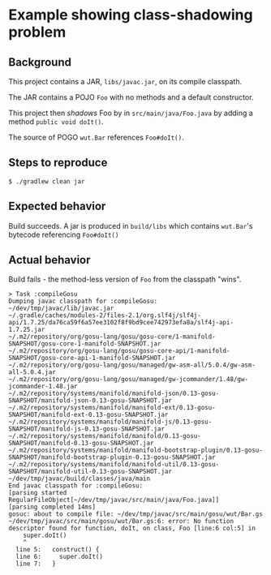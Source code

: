 # Example showing class-shadowing problem


## Background

This project contains a JAR, `libs/javac.jar`, on its compile classpath.

The JAR contains a POJO `Foo` with no methods and a default constructor.

This project then _shadows_ Foo by in `src/main/java/Foo.java` by adding a method `public void doIt()`.

The source of POGO `wut.Bar` references `Foo#doIt()`.

## Steps to reproduce

`$ ./gradlew clean jar`

## Expected behavior
Build succeeds. A jar is produced in `build/libs` which contains `wut.Bar`'s bytecode referencing `Foo#doIt()`

## Actual behavior 
Build fails - the method-less version of `Foo` from the classpath "wins".

```
> Task :compileGosu 
Dumping javac classpath for :compileGosu:
~/dev/tmp/javac/lib/javac.jar
~/.gradle/caches/modules-2/files-2.1/org.slf4j/slf4j-api/1.7.25/da76ca59f6a57ee3102f8f9bd9cee742973efa8a/slf4j-api-1.7.25.jar
~/.m2/repository/org/gosu-lang/gosu/gosu-core/1-manifold-SNAPSHOT/gosu-core-1-manifold-SNAPSHOT.jar
~/.m2/repository/org/gosu-lang/gosu/gosu-core-api/1-manifold-SNAPSHOT/gosu-core-api-1-manifold-SNAPSHOT.jar
~/.m2/repository/org/gosu-lang/gosu/managed/gw-asm-all/5.0.4/gw-asm-all-5.0.4.jar
~/.m2/repository/org/gosu-lang/gosu/managed/gw-jcommander/1.48/gw-jcommander-1.48.jar
~/.m2/repository/systems/manifold/manifold-json/0.13-gosu-SNAPSHOT/manifold-json-0.13-gosu-SNAPSHOT.jar
~/.m2/repository/systems/manifold/manifold-ext/0.13-gosu-SNAPSHOT/manifold-ext-0.13-gosu-SNAPSHOT.jar
~/.m2/repository/systems/manifold/manifold-js/0.13-gosu-SNAPSHOT/manifold-js-0.13-gosu-SNAPSHOT.jar
~/.m2/repository/systems/manifold/manifold/0.13-gosu-SNAPSHOT/manifold-0.13-gosu-SNAPSHOT.jar
~/.m2/repository/systems/manifold/manifold-bootstrap-plugin/0.13-gosu-SNAPSHOT/manifold-bootstrap-plugin-0.13-gosu-SNAPSHOT.jar
~/.m2/repository/systems/manifold/manifold-util/0.13-gosu-SNAPSHOT/manifold-util-0.13-gosu-SNAPSHOT.jar
~/dev/tmp/javac/build/classes/java/main
End javac classpath for :compileGosu:
[parsing started RegularFileObject[~/dev/tmp/javac/src/main/java/Foo.java]]
[parsing completed 14ms]
gosuc: about to compile file: ~/dev/tmp/javac/src/main/gosu/wut/Bar.gs
~/dev/tmp/javac/src/main/gosu/wut/Bar.gs:6: error: No function descriptor found for function, doIt, on class, Foo [line:6 col:5] in
    super.doIt()
    ^
  line 5:   construct() {
  line 6:     super.doIt()
  line 7:   }

```
